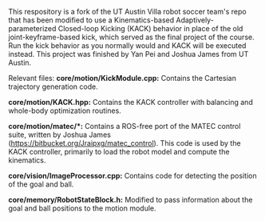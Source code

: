 This respository is a fork of the UT Austin Villa robot soccer team's repo that has been modified to use a Kinematics-based Adaptively-parameterized Closed-loop Kicking (KACK) behavior in place of the old joint-keyframe-based kick, which served as the final project of the course. Run the kick behavior as you normally would and KACK will be executed instead. This project was finished by Yan Pei and Joshua James from UT Austin.

Relevant files:
**core/motion/KickModule.cpp:**
Contains the Cartesian trajectory generation code.

**core/motion/KACK.hpp:**
Contains the KACK controller with balancing and whole-body optimization routines.

**core/motion/matec/*:**
Contains a ROS-free port of the MATEC control suite, written by Joshua James (https://bitbucket.org/Jraipxg/matec_control). This code is used by the KACK controller, primarily to load the robot model and compute the kinematics.

**core/vision/ImageProcessor.cpp:**
Contains code for detecting the position of the goal and ball.

**core/memory/RobotStateBlock.h:**
Modified to pass information about the goal and ball positions to the motion module.